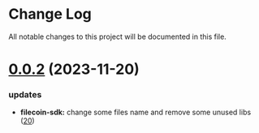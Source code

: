 
# Change Log

All notable changes to this project will be documented in this file.

# [0.0.2](https://github.com/okx/go-wallet-sdk) (2023-11-20)

### updates

- **filecoin-sdk:** change some files name and remove some unused libs ([20](https://github.com/okx/go-wallet-sdk/pull/20))
